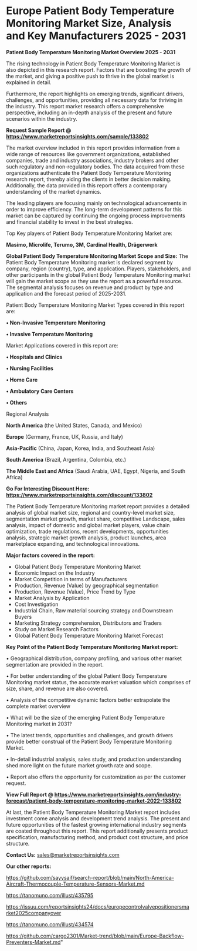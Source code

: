 # Europe Patient Body Temperature Monitoring Market Size, Analysis and Key Manufacturers 2025 - 2031

<Strong> Patient Body Temperature Monitoring Market Overview 2025 - 2031</strong>

The rising technology in Patient Body Temperature Monitoring Market is also depicted in this research report. Factors that are boosting the growth of the market, and giving a positive push to thrive in the global market is explained in detail.

Furthermore, the report highlights on emerging trends, significant drivers, challenges, and opportunities, providing all necessary data for thriving in the industry. This report market research offers a comprehensive perspective, including an in-depth analysis of the present and future scenarios within the industry.

<strong>Request Sample Report @ <a href=https://www.marketreportsinsights.com/sample/133802>https://www.marketreportsinsights.com/sample/133802</a></strong>

The market overview included in this report provides information from a wide range of resources like government organizations, established companies, trade and industry associations, industry brokers and other such regulatory and non-regulatory bodies. The data acquired from these organizations authenticate the Patient Body Temperature Monitoring research report, thereby aiding the clients in better decision making. Additionally, the data provided in this report offers a contemporary understanding of the market dynamics.

The leading players are focusing mainly on technological advancements in order to improve efficiency. The long-term development patterns for this market can be captured by continuing the ongoing process improvements and financial stability to invest in the best strategies.

Top Key players of Patient Body Temperature Monitoring Market are:

<strong>Masimo, Microlife, Terumo, 3M, Cardinal Health, Drägerwerk</strong>

<strong><b>Global Patient Body Temperature Monitoring Market Scope and Size:</b></strong>
The Patient Body Temperature Monitoring market is declared segment by company, region (country), type, and application. Players, stakeholders, and other participants in the global Patient Body Temperature Monitoring market will gain the market scope as they use the report as a powerful resource. The segmental analysis focuses on revenue and product by type and application and the forecast period of 2025-2031.

Patient Body Temperature Monitoring Market Types covered in this report are:

<strong>• Non-Invasive Temperature Monitoring

• Invasive Temperature Monitoring</strong>

Market Applications covered in this report are:

<strong>• Hospitals and Clinics

• Nursing Facilities

• Home Care

• Ambulatory Care Centers

• Others</strong> 

Regional Analysis

<strong>North America</strong> (the United States, Canada, and Mexico)

<strong>Europe</strong> (Germany, France, UK, Russia, and Italy)

<strong>Asia-Pacific</strong> (China, Japan, Korea, India, and Southeast Asia)

<strong>South America</strong> (Brazil, Argentina, Colombia, etc.)

<strong>The Middle East and Africa</strong> (Saudi Arabia, UAE, Egypt, Nigeria, and South Africa)

<strong>Go For Interesting Discount Here: <a href=https://www.marketreportsinsights.com/discount/133802>https://www.marketreportsinsights.com/discount/133802</a></strong>

The Patient Body Temperature Monitoring market report provides a detailed analysis of global market size, regional and country-level market size, segmentation market growth, market share, competitive Landscape, sales analysis, impact of domestic and global market players, value chain optimization, trade regulations, recent developments, opportunities analysis, strategic market growth analysis, product launches, area marketplace expanding, and technological innovations.

<strong><b>Major factors covered in the report:</b></strong>
<ul>
  <li>Global Patient Body Temperature Monitoring Market </li>
  <li>Economic Impact on the Industry</li>
  <li>Market Competition in terms of Manufacturers</li>
  <li>Production, Revenue (Value) by geographical segmentation</li>
  <li>Production, Revenue (Value), Price Trend by Type</li>
  <li>Market Analysis by Application</li>
  <li>Cost Investigation</li>
  <li>Industrial Chain, Raw material sourcing strategy and Downstream Buyers</li>
  <li>Marketing Strategy comprehension, Distributors and Traders</li>
  <li>Study on Market Research Factors</li>
  <li>Global Patient Body Temperature Monitoring Market Forecast</li>
</ul>

<strong><b>Key Point of the Patient Body Temperature Monitoring Market report:</b></strong>

• Geographical distribution, company profiling, and various other market segmentation are provided in the report.

• For better understanding of the global Patient Body Temperature Monitoring market status, the accurate market valuation which comprises of size, share, and revenue are also covered.

• Analysis of the competitive dynamic factors better extrapolate the complete market overview

• What will be the size of the emerging Patient Body Temperature Monitoring market in 2031?

• The latest trends, opportunities and challenges, and growth drivers provide better construal of the Patient Body Temperature Monitoring Market.

• In-detail industrial analysis, sales study, and production understanding shed more light on the future market growth rate and scope.

• Report also offers the opportunity for customization as per the customer request.

<strong><b>View Full Report @ <a href=https://www.marketreportsinsights.com/industry-forecast/patient-body-temperature-monitoring-market-2022-133802>https://www.marketreportsinsights.com/industry-forecast/patient-body-temperature-monitoring-market-2022-133802</a></b></strong>


At last, the Patient Body Temperature Monitoring Market report includes investment come analysis and development trend analysis. The present and future opportunities of the fastest growing international industry segments are coated throughout this report. This report additionally presents product specification, manufacturing method, and product cost structure, and price structure.

<strong>Contact Us:</strong>
sales@marketreportsinsights.com

<strong>Our other reports:</strong>

<a href=https://github.com/sayysaif/search-report/blob/main/North-America-Aircraft-Thermocouple-Temperature-Sensors-Market.md>https://github.com/sayysaif/search-report/blob/main/North-America-Aircraft-Thermocouple-Temperature-Sensors-Market.md</a>

<a href=https://tanomuno.com/illust/435795>https://tanomuno.com/illust/435795</a>

<a href=https://issuu.com/reportsinsights24/docs/europecontrolvalvepositionersmarket2025companyover>https://issuu.com/reportsinsights24/docs/europecontrolvalvepositionersmarket2025companyover</a>

<a href=https://tanomuno.com/illust/434574>https://tanomuno.com/illust/434574</a>

<a href=https://github.com/cargo2301/Market-trend/blob/main/Europe-Backflow-Preventers-Market.md>https://github.com/cargo2301/Market-trend/blob/main/Europe-Backflow-Preventers-Market.md</a>"
